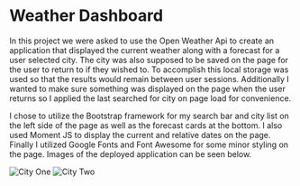 # Weather Dashboard

In this project we were asked to use the Open Weather Api to create an application that displayed the current weather along with a forecast for a user selected city. The city was also supposed to be saved on the page for the user to return to if they wished to. To accomplish this local storage was used so that the results would remain between user sessions. Additionally I wanted to make sure something was displayed on the page when the user returns so I applied the last searched for city on page load for convenience.

I chose to utilize the Bootstrap framework for my search bar and city list on the left side of the page as well as the forecast cards at the bottom. I also used Moment JS to display the current and relative dates on the page.  Finally I utilized Google Fonts and Font Awesome for some minor styling on the page. Images of the deployed application can be seen below.

![City One]()
![City Two]()